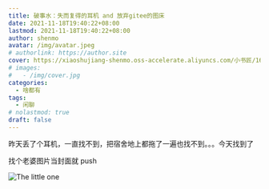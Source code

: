 ```yaml
---
title: 破事水：失而复得的耳机 and 放弃gitee的图床
date: 2021-11-18T19:40:22+08:00
lastmod: 2021-11-18T19:40:22+08:00
author: shenmo
avatar: /img/avatar.jpeg
# authorlink: https://author.site
cover: https://xiaoshujiang-shenmo.oss-accelerate.aliyuncs.com/小书匠/1637238112760.jpg
# images:
#   - /img/cover.jpg
categories:
  - 啥都有
tags:
  - 闲聊
# nolastmod: true
draft: false
---
```


昨天丢了个耳机，一直找不到，把宿舍地上都拖了一遍也找不到。。。今天找到了

<!--more-->



找个老婆图片当封面就 push

![The little one](https://xiaoshujiang-shenmo.oss-accelerate.aliyuncs.com/小书匠/1637238112760.jpg)


